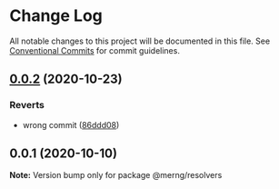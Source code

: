 # Change Log

All notable changes to this project will be documented in this file.
See [Conventional Commits](https://conventionalcommits.org) for commit guidelines.

## [0.0.2](https://github.com/AlexR0v/posts/compare/@merng/resolvers@0.0.1...@merng/resolvers@0.0.2) (2020-10-23)

### Reverts

- wrong commit ([86ddd08](https://github.com/AlexR0v/posts/commit/86ddd085c1af6172d5ff649a96893cf8c238e32a))

## 0.0.1 (2020-10-10)

**Note:** Version bump only for package @merng/resolvers
